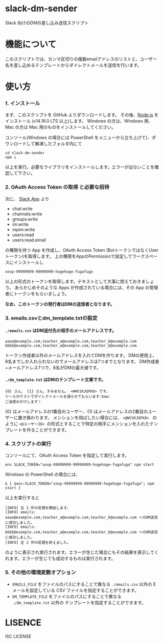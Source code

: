 # slack-dm-sender

Slack 向けのDMの差し込み送信スクリプト

# 機能について

このスクリプトでは、カンマ区切りの複数emailアドレスのリストと、ユーザー名を差し込めるテンプレートからダイレクトメールを送信を行います。

# 使い方

### 1. インストール

まず、このスクリプトを GitHub よりダウンロードします。
その後、[Node.js](https://nodejs.org/ja/) をインストール (v14.16.0 LTS 以上)します。
Windows の方は、Windows 用、Mac の方は Mac 用のものをインストールしてください。

コンソール(Windows の場合には PowerShell をメニューから立ち上げて)、ダウンロードして解凍したフォルダ内にて

```
cd slack-dm-sender
npm i
```

以上を実行。必要なライブラリをインストールします。エラーが出ないことを確認して下さい。

### 2. OAuth Access Token の取得 と必要な招待

次に、 [Slack App](https://api.slack.com/apps) より

- chat:write
- channels:write
- groups:write
- im:write
- mpim:write
- users:read
- users:read.email

の権限を持つ App を作成し、OAuth Access Token (BotトークンではなくUserトークン)を取得します。
上の権限をAppのPermissionで設定してワークスペースにインストールし

```
xoxp-99999999-99999999-hogehoge-fugafuga
```

以上の形式のトークンを取得します。テキストとして大事に控えておきましょう。 
あらかじめそのような Apps が作成されている場合には、その App の管理者にトークンをもらいましょう。 


**なお、このトークンの発行者はDMの送信者となります。**

### 3. emails.csvとdm_template.txtの設定

#### `./emails.csv` はDM送付先の相手のメールアドレスです。

```
aaaa@example.com,teacher_a@example.com,teacher_b@example.com
bbbb@example.com,teacher_a@example.com,teacher_b@example.com
```

トークン作成者以外のメールアドレスを入れてDMを作ります。 
DMの使用上、8名までしか入れられないのでメールアドレスは7つまでとなります。 
DM作成者+メールアドレス7つで、8名がDMの最大値です。 

#### `./dm_template.txt` はDMのテンプレート文章です。

```
{0} さん、 {1} さん、すみません。 <#WV1KJQFK8> です。
ツールのテストでダイレクトメールを遅らせてもらいます:bow: 
ご迷惑おかけします！
```

{0} はメールアドレスの1番目のユーザー、{1} はメールアドレスの2番目のユーザーに置き換わります。 
メンションを飛ばしたい場合には、 `<@WV1KJQFK8> ` のように `<@ユーザーID> `の形式とすることで特定の相手にメンションを入れたテンプレートを作ることができます。


### 4. スクリプトの実行

コンソールにて、OAuth Access Token を指定して実行します。


```
env SLACK_TOKEN="xoxp-99999999-99999999-hogehoge-fugafuga" npm start
```

Windows の PowerShell の場合には、

```
& { $env:SLACK_TOKEN="xoxp-99999999-99999999-hogehoge-fugafuga"; npm start }
```

以上を実行すると

```
[INFO] 全 2 件の処理を開始します。
[INFO] emails: aaaa@example.com,teacher_a@example.com,teacher_b@example.com へのDM送信に成功しました。
[INFO] emails: bbbb@example.com,teacher_a@example.com,teacher_b@example.com へのDM送信に成功しました。
[INFO] 全 2 件の処理を終えました。
```

のように表示され実行されます。エラーが生じた場合にもその結果を表示してくれます。エラーが生じても成功するものは実行されます。


### 5. その他の環境変数オプション

- `EMAILS_FILE` をファイルのパスにすることで異なる `./emails.csv` 以外の E メールを設定している CSV ファイルを指定することができます。
- `DM_TEMPLATE_FILE` をファイルのパスにすることで異なる `./dm_template.txt` 以外の テンプレートを指定することができます。

# LISENCE
ISC LICENSE
